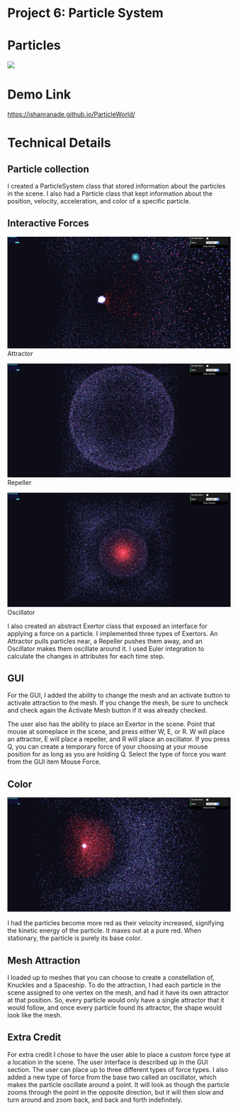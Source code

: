 
# Project 6: Particle System

# Particles

![](shot-start.png)

# Demo Link

https://ishanranade.github.io/ParticleWorld/

# Technical Details

## Particle collection
I created a ParticleSystem class that stored information about the particles in the scene.  I also had a Particle class that kept information about the position, velocity, acceleration, and color of a specific particle.  

## Interactive Forces

![](shot-attractor.png)
Attractor

![](shot-repeller.png)
Repeller

![](shot-oscillator.png)
Oscillator

I also created an abstract Exertor class that exposed an interface for applying a force on a particle.  I implemented three types of Exertors.  An Attractor pulls particles near, a Repeller pushes them away, and an Oscillator makes them oscillate around it.  I used Euler integration to calculate the changes in attributes for each time step.

## GUI

For the GUI, I added the ability to change the mesh and an activate button to activate attraction to the mesh.  If you change the mesh, be sure to uncheck and check again the Activate Mesh button if it was already checked.

The user also has the ability to place an Exertor in the scene.  Point that mouse at someplace in the scene, and press either W, E, or R.  W will place an attractor, E will place a repeller, and R will place an oscillator.  If you press Q, you can create a temporary force of your choosing at your mouse position for as long as you are holding Q.  Select the type of force you want from the GUI item Mouse Force.

## Color

![](shot-color.png)

I had the particles become more red as their velocity increased, signifying the kinetic energy of the particle.  It maxes out at a pure red.  When stationary, the particle is purely its base color.

## Mesh Attraction

I loaded up to meshes that you can choose to create a constellation of, Knuckles and a Spaceship.  To do the attraction, I had each particle in the scene assigned to one vertex on the mesh, and had it have its own attractor at that position.  So, every particle would only have a single attractor that it would follow, and once every particle found its attractor, the shape would look like the mesh.

## Extra Credit

For extra credit I chose to have the user able to place a custom force type at a location in the scene.  The user interface is described up in the GUI section.  The user can place up to three different types of force types.  I also added a new type of force from the base two called an oscillator, which makes the particle oscillate around a point.  It will look as though the particle zooms through the point in the opposite direction, but it will then slow and turn around and zoom back, and back and forth indefinitely.
